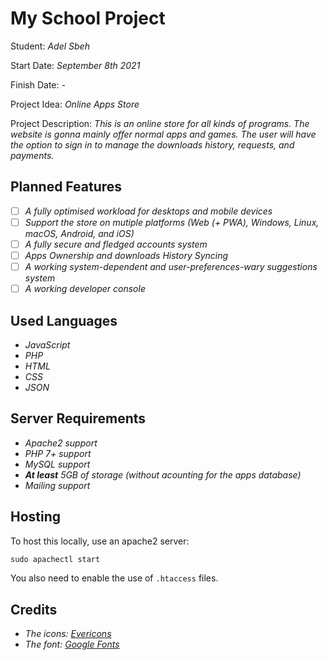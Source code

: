 # My School Project

Student: *Adel Sbeh*

Start Date: *September 8th 2021*

Finish Date: *-*

Project Idea: *Online Apps Store*

Project Description: *This is an online store for all kinds of programs. The website is gonna mainly offer normal apps and games.* *The user will have the option to sign in to manage the downloads history, requests, and payments.*

## Planned Features

- [ ] *A fully optimised workload for desktops and mobile devices*
- [ ] *Support the store on mutiple platforms (Web (+ PWA), Windows, Linux, macOS, Android, and iOS)*
- [ ] *A fully secure and fledged accounts system*
- [ ] *Apps Ownership and downloads History Syncing*
- [ ] *A working system-dependent and user-preferences-wary suggestions system*
- [ ] *A working developer console*

## Used Languages

- *JavaScript*
- *PHP*
- *HTML*
- *CSS*
- *JSON*

## Server Requirements

- *Apache2 support*
- *PHP 7+ support*
- *MySQL support*
- _**At least** 5GB of storage (without acounting for the apps database)_
- *Mailing support*

## Hosting

To host this locally, use an apache2 server:

```bat
sudo apachectl start
```

You also need to enable the use of `.htaccess` files.

## Credits

- *The icons: [Evericons](https://freebiesui.com/figma-freebies/figma-icons/460-free-minimalistic-icons/)*
- *The font: [Google Fonts](https://fonts.google.com)*
